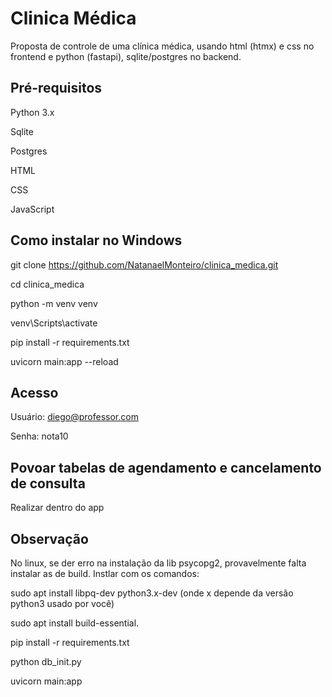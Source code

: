 # Clinica Médica


Proposta de controle de uma clínica médica, usando html (htmx) e css no frontend e python (fastapi), sqlite/postgres no backend.


## Pré-requisitos

Python 3.x

Sqlite

Postgres

HTML

CSS

JavaScript


## Como instalar no Windows


git clone https://github.com/NatanaelMonteiro/clinica_medica.git

cd clinica_medica

python -m venv venv

venv\Scripts\activate

pip install -r requirements.txt

uvicorn main:app --reload


## Acesso

Usuário: diego@professor.com

Senha: nota10


## Povoar tabelas de agendamento e cancelamento de consulta

Realizar dentro do app


## Observação

No linux, se der erro na instalação da lib psycopg2, provavelmente falta instalar as de build. Instlar com os comandos:

sudo apt install libpq-dev python3.x-dev (onde x depende da versão python3 usado por você)

sudo apt install build-essential.

pip install -r requirements.txt

python db_init.py

uvicorn main:app

